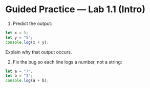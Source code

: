 # Guided Practice — Lab 1.1 (Intro)

1) Predict the output:
```js
let x = 5;
let y = "5";
console.log(x + y);
```
Explain why that output occurs.

2) Fix the bug so each line logs a number, not a string:
```js
let a = "7";
let b = "3";
console.log(a + b);
```
